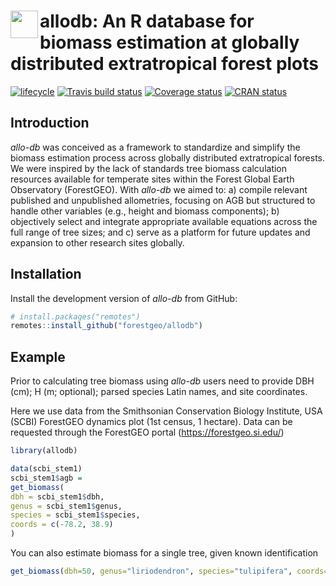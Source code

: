 
<!-- README.md is generated from README.Rmd. Please edit that file -->

# <img src="https://i.imgur.com/39pvr4n.png" align="left" height=44 /> allodb: An R database for biomass estimation at globally distributed extratropical forest plots

[![lifecycle](https://img.shields.io/badge/lifecycle-experimental-orange.svg)](https://www.tidyverse.org/lifecycle/#experimental)
[![Travis build
status](https://travis-ci.org/forestgeo/allodb.svg?branch=master)](https://travis-ci.org/forestgeo/allodb)
[![Coverage
status](https://coveralls.io/repos/github/forestgeo/allodb/badge.svg)](https://coveralls.io/r/forestgeo/allodb?branch=master)
[![CRAN
status](https://www.r-pkg.org/badges/version/allodb)](https://cran.r-project.org/pkg=allodb)

## Introduction

*allo-db* was conceived as a framework to standardize and simplify the
biomass estimation process across globally distributed extratropical
forests. We were inspired by the lack of standards tree biomass
calculation resources available for temperate sites within the Forest
Global Earth Observatory (ForestGEO). With *allo-db* we aimed to: a)
compile relevant published and unpublished allometries, focusing on AGB
but structured to handle other variables (e.g., height and biomass
components); b) objectively select and integrate appropriate available
equations across the full range of tree sizes; and c) serve as a
platform for future updates and expansion to other research sites
globally.

## Installation

Install the development version of *allo-db* from GitHub:

``` r
# install.packages("remotes")
remotes::install_github("forestgeo/allodb")
```

## Example

Prior to calculating tree biomass using *allo-db* users need to provide
DBH (cm); H (m; optional); parsed species Latin names, and site
coordinates.

Here we use data from the Smithsonian Conservation Biology Institute,
USA (SCBI) ForestGEO dynamics plot (1st census, 1 hectare). Data can be
requested through the ForestGEO portal (<https://forestgeo.si.edu/>)

``` r
library(allodb)

data(scbi_stem1)
scbi_stem1$agb =
get_biomass(
dbh = scbi_stem1$dbh,
genus = scbi_stem1$genus,
species = scbi_stem1$species,
coords = c(-78.2, 38.9)
)
```

You can also estimate biomass for a single tree, given known
identification

``` r
get_biomass(dbh=50, genus="liriodendron", species="tulipifera", coords=c(-78.2, 38.9))
```
